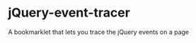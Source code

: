 jQuery-event-tracer
===================

A bookmarklet that lets you trace the jQuery events on a page